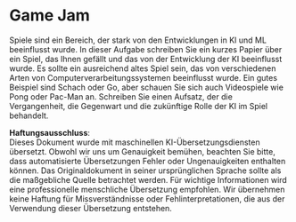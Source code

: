 # Game Jam

Spiele sind ein Bereich, der stark von den Entwicklungen in KI und ML beeinflusst wurde. In dieser Aufgabe schreiben Sie ein kurzes Papier über ein Spiel, das Ihnen gefällt und das von der Entwicklung der KI beeinflusst wurde. Es sollte ein ausreichend altes Spiel sein, das von verschiedenen Arten von Computerverarbeitungssystemen beeinflusst wurde. Ein gutes Beispiel sind Schach oder Go, aber schauen Sie sich auch Videospiele wie Pong oder Pac-Man an. Schreiben Sie einen Aufsatz, der die Vergangenheit, die Gegenwart und die zukünftige Rolle der KI im Spiel behandelt.

**Haftungsausschluss**:  
Dieses Dokument wurde mit maschinellen KI-Übersetzungsdiensten übersetzt. Obwohl wir uns um Genauigkeit bemühen, beachten Sie bitte, dass automatisierte Übersetzungen Fehler oder Ungenauigkeiten enthalten können. Das Originaldokument in seiner ursprünglichen Sprache sollte als die maßgebliche Quelle betrachtet werden. Für wichtige Informationen wird eine professionelle menschliche Übersetzung empfohlen. Wir übernehmen keine Haftung für Missverständnisse oder Fehlinterpretationen, die aus der Verwendung dieser Übersetzung entstehen.